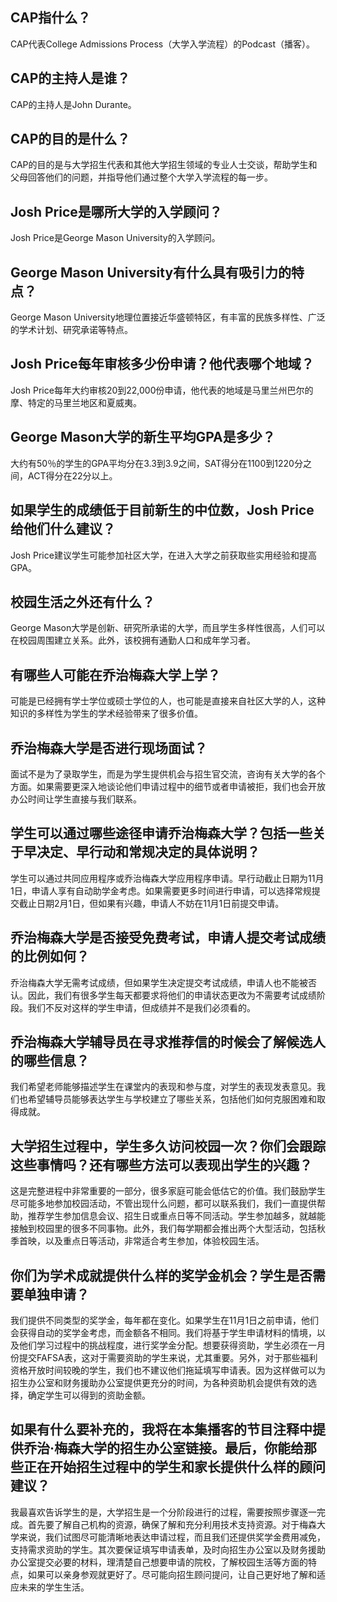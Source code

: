 
## CAP指什么？  

CAP代表College Admissions Process（大学入学流程）的Podcast（播客）。


## CAP的主持人是谁？  

CAP的主持人是John Durante。


## CAP的目的是什么？  

CAP的目的是与大学招生代表和其他大学招生领域的专业人士交谈，帮助学生和父母回答他们的问题，并指导他们通过整个大学入学流程的每一步。 


## Josh Price是哪所大学的入学顾问？  

Josh Price是George Mason University的入学顾问。


## George Mason University有什么具有吸引力的特点？  

George Mason University地理位置接近华盛顿特区，有丰富的民族多样性、广泛的学术计划、研究承诺等特点。


## Josh Price每年审核多少份申请？他代表哪个地域？  

Josh Price每年大约审核20到22,000份申请，他代表的地域是马里兰州巴尔的摩、特定的马里兰地区和夏威夷。 


## George Mason大学的新生平均GPA是多少？  

大约有50％的学生的GPA平均分在3.3到3.9之间，SAT得分在1100到1220分之间，ACT得分在22分以上。 


## 如果学生的成绩低于目前新生的中位数，Josh Price给他们什么建议？  

Josh Price建议学生可能参加社区大学，在进入大学之前获取些实用经验和提高GPA。


## 校园生活之外还有什么？  

George Mason大学是创新、研究所承诺的大学，而且学生多样性很高，人们可以在校园周围建立关系。此外，该校拥有通勤人口和成年学习者。


## 有哪些人可能在乔治梅森大学上学？

可能是已经拥有学士学位或硕士学位的人，也可能是直接来自社区大学的人，这种知识的多样性为学生的学术经验带来了很多价值。


## 乔治梅森大学是否进行现场面试？

面试不是为了录取学生，而是为学生提供机会与招生官交流，咨询有关大学的各个方面。如果需要更深入地谈论他们申请过程中的细节或者申请被拒，我们也会开放办公时间让学生直接与我们联系。


## 学生可以通过哪些途径申请乔治梅森大学？包括一些关于早决定、早行动和常规决定的具体说明？

学生可以通过共同应用程序或乔治梅森大学应用程序申请。早行动截止日期为11月1日，申请人享有自动助学金考虑。如果需要更多时间进行申请，可以选择常规提交截止日期2月1日，但如果有兴趣，申请人不妨在11月1日前提交申请。 


## 乔治梅森大学是否接受免费考试，申请人提交考试成绩的比例如何？

乔治梅森大学无需考试成绩，但如果学生决定提交考试成绩，申请人也不能被否认。因此，我们有很多学生每天都要求将他们的申请状态更改为不需要考试成绩阶段。我们不反对这样的学生申请，但成绩并不是我们必须看的。


## 乔治梅森大学辅导员在寻求推荐信的时候会了解候选人的哪些信息？

我们希望老师能够描述学生在课堂内的表现和参与度，对学生的表现发表意见。我们也希望辅导员能够表达学生与学校建立了哪些关系，包括他们如何克服困难和取得成就。


## 大学招生过程中，学生多久访问校园一次？你们会跟踪这些事情吗？还有哪些方法可以表现出学生的兴趣？

这是完整进程中非常重要的一部分，很多家庭可能会低估它的价值。我们鼓励学生尽可能多地参加校园活动，不管出现什么问题，都可以联系我们，我们一直提供帮助，推荐学生参加信息会议、招生日或重点日等不同活动。学生参加越多，就越能接触到校园里的很多不同事物。此外，我们每学期都会推出两个大型活动，包括秋季首映，以及重点日等活动，非常适合考生参加，体验校园生活。

## 你们为学术成就提供什么样的奖学金机会？学生是否需要单独申请？

我们提供不同类型的奖学金，每年都在变化。如果学生在11月1日之前申请，他们会获得自动的奖学金考虑，而金额各不相同。我们将基于学生申请材料的情境，以及他们学习过程中的挑战程度，进行奖学金分配。想要获得资助，学生必须在一月份提交FAFSA表，这对于需要资助的学生来说，尤其重要。另外，对于那些福利资格开放时间较晚的学生，我们也不建议他们拖延填写申请表。因为这样做可以为招生办公室和财务援助办公室提供更充分的时间，为各种资助机会提供有效的选择，确定学生可以得到的资助金额。

## 如果有什么要补充的，我将在本集播客的节目注释中提供乔治·梅森大学的招生办公室链接。最后，你能给那些正在开始招生过程中的学生和家长提供什么样的顾问建议？

我最喜欢告诉学生的是，大学招生是一个分阶段进行的过程，需要按照步骤逐一完成。首先要了解自己机构的资源，确保了解和充分利用技术支持资源。对于梅森大学来说，我们试图尽可能清晰地表达申请过程，而且我们还提供奖学金费用减免，支持需求资助的学生。其次要保证填写申请表单，及时向招生办公室以及财务援助办公室提交必要的材料，理清楚自己想要申请的院校，了解校园生活等方面的特点，如果可以亲身参观就更好了。尽可能向招生顾问提问，让自己更好地了解和适应未来的学生生活。

